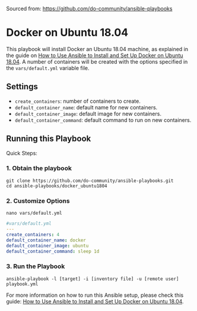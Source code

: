 Sourced from: https://github.com/do-community/ansible-playbooks

# Docker on Ubuntu 18.04

This playbook will install Docker an Ubuntu 18.04 machine, as explained in the guide on
[How to Use Ansible to Install and Set Up Docker on Ubuntu 18.04](https://www.digitalocean.com/community/tutorials/how-to-use-ansible-to-install-and-set-up-docker-on-ubuntu-18-04).
A number of containers will be created with the options specified in the `vars/default.yml` variable file.

## Settings

- `create_containers`: number of containers to create.
- `default_container_name`: default name for new containers.
- `default_container_image`: default image for new containers.
- `default_container_command`: default command to run on new containers.


## Running this Playbook

Quick Steps:

### 1. Obtain the playbook
```shell
git clone https://github.com/do-community/ansible-playbooks.git
cd ansible-playbooks/docker_ubuntu1804
```

### 2. Customize Options

```shell
nano vars/default.yml
```

```yml
#vars/default.yml
---
create_containers: 4
default_container_name: docker
default_container_image: ubuntu
default_container_command: sleep 1d
```

### 3. Run the Playbook

```command
ansible-playbook -l [target] -i [inventory file] -u [remote user] playbook.yml
```

For more information on how to run this Ansible setup, please check this guide: [How to Use Ansible to Install and Set Up Docker on Ubuntu 18.04](https://www.digitalocean.com/community/tutorials/how-to-use-ansible-to-install-and-set-up-docker-on-ubuntu-18-04).
